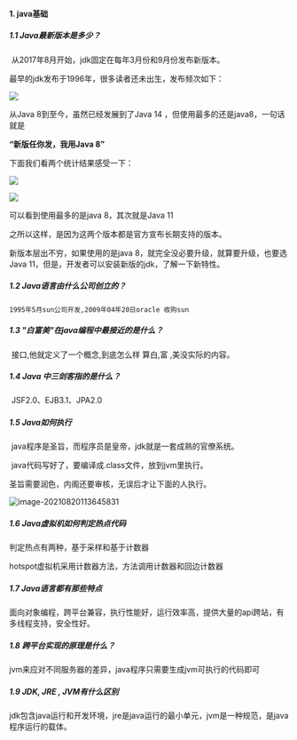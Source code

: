 #### 1. java基础

##### 1.1  Java最新版本是多少？

​	从2017年8月开始，jdk固定在每年3月份和9月份发布新版本。

最早的jdk发布于1996年，很多读者还未出生，发布频次如下：

![](F:\博文\marshWillow\JavaStudy\笔试\aHR0cHM6Ly9tbWJpei5xcGljLmNuL21tYml6X2pwZy82ZnVUM2VtV0k1SVRZcnVpYkNMcVhOQzFvWm02Rk1nZTdPc0trOERzdUwwNHhCYklodzhWdmhZbllBemlhZzBoVzFJdXFWaEJ2N1BCblpWdGlhNG14UkIydy82NDA.jpg)

从Java 8到至今，虽然已经发展到了Java 14 ，但使用最多的还是java8，一句话就是

**“新版任你发，我用Java 8”**

下面我们看两个统计结果感受一下：

![](F:\博文\marshWillow\JavaStudy\笔试\aHR0cHM6Ly9tbWJpei5xcGljLmNuL21tYml6X2pwZy82ZnVUM2VtV0k1SVRZcnVpYkNMcVhOQzFvWm02Rk1nZTcxaWEyTjE3YzdnUWJxNzRPbmFtVGV0NWpGcG96QndFNmtoWjg1MHVBQkFUWFh0OU9CcU9nT2pBLzY0MA.jpg)

![](F:\博文\marshWillow\JavaStudy\笔试\aHR0cHM6Ly9tbWJpei5xcGljLmNuL21tYml6X2pwZy82ZnVUM2VtV0k1SVRZcnVpYkNMcVhOQzFvWm02Rk1nZTdMNTNYY29KMGhBTFpTVnRVV2VmTjBmSFcyMmJHUlFsVkhqUEFpY3VpYkVHRkpJSGhJR0NaTFV4QS82NDA.jpg)

可以看到使用最多的是java 8，其次就是Java 11

之所以这样，是因为这两个版本都是官方宣布长期支持的版本。

新版本层出不穷，如果使用的是java 8，就完全没必要升级，就算要升级，也要选Java 11，但是，开发者可以安装新版的jdk，了解一下新特性。

##### 1.2  Java语言由什么公司创立的？

 	1995年5月sun公司开发,2009年04年20日oracle 收购sun

##### 1.3 "白富美"在java编程中最接近的是什么？

​	接口,他就定义了一个概念,到底怎么样 算白,富 ,美没实际的内容。

#####  1.4 Java 中三剑客指的是什么？

​	JSF2.0、EJB3.1、JPA2.0

##### 1.5 Java如何执行

​		java程序是圣旨，而程序员是皇帝，jdk就是一套成熟的官僚系统。

​	java代码写好了，要编译成.class文件，放到jvm里执行。

圣旨需要润色，内阁还要审核，无误后才让下面的人执行。

![image-20210820113645831](C:\Users\H0137197\AppData\Roaming\Typora\typora-user-images\image-20210820113645831.png)

##### 1.6 Java虚拟机如何判定热点代码

判定热点有两种，基于采样和基于计数器

hotspot虚拟机采用计数器方法，方法调用计数器和回边计数器

##### 1.7 Java语言都有那些特点

面向对象编程，跨平台兼容，执行性能好，运行效率高，提供大量的api跨站，有多线程支持，安全性好。

##### 1.8 跨平台实现的原理是什么？

jvm来应对不同服务器的差异，java程序只需要生成jvm可执行的代码即可

##### 1.9 JDK, JRE , JVM有什么区别

jdk包含java运行和开发环境，jre是java运行的最小单元，jvm是一种规范，是java程序运行的载体。